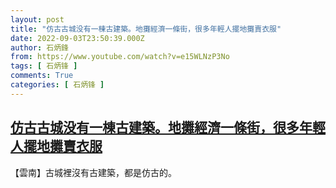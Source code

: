 ```yaml
---
layout: post
title: "仿古古城没有一棟古建築。地攤經濟一條街，很多年輕人擺地攤賣衣服"
date: 2022-09-03T23:50:39.000Z
author: 石炳鋒
from: https://www.youtube.com/watch?v=e15WLNzP3No
tags: [ 石炳锋 ]
comments: True
categories: [ 石炳锋 ]
---
```

<!--1662249039000-->
[仿古古城没有一棟古建築。地攤經濟一條街，很多年輕人擺地攤賣衣服](https://www.youtube.com/watch?v=e15WLNzP3No)
------

<div>
【雲南】古城裡沒有古建築，都是仿古的。
</div>
